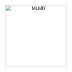 <p align="center">
  <img src="https://github.com/Jiaxuan-Ma/MLMDMarket/blob/main/MLMDicon.gif?raw=true" width="200px"  alt="MLMD"/>
</div>
</p>
